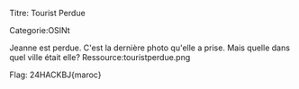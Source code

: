 Titre: Tourist Perdue

Categorie:OSINt

Jeanne est perdue. C'est la dernière photo qu'elle a prise. Mais quelle dans quel ville  était elle?
Ressource:touristperdue.png

Flag: 24HACKBJ{maroc}


